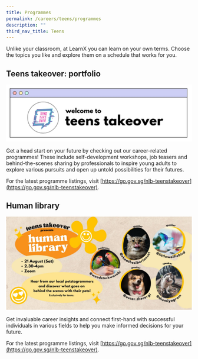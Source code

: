 ```yaml
---
title: Programmes
permalink: /careers/teens/programmes
description: ""
third_nav_title: Teens
---
```

Unlike your classroom, at LearnX you can learn on your own terms. Choose the topics you like and explore them on a schedule that works for you.

## **Teens takeover: portfolio**

![Teens Takeover](/images/careers-teens-takeover-header-1.jpg)

Get a head start on your future by checking out our career-related programmes! These include self-development workshops, job teasers and behind-the-scenes sharing by professionals to inspire young adults to explore various pursuits and open up untold possibilities for their futures.

For the latest programme listings, visit [https://go.gov.sg/nlb-teenstakeover](https://go.gov.sg/nlb-teenstakeover).

## **Human library**

![Teens Human library](/images/careers-teens-human-library-1.jpg)

Get invaluable career insights and connect first-hand with successful individuals in various fields to help you make informed decisions for your future.

For the latest programme listings, visit [https://go.gov.sg/nlb-teenstakeover](https://go.gov.sg/nlb-teenstakeover).